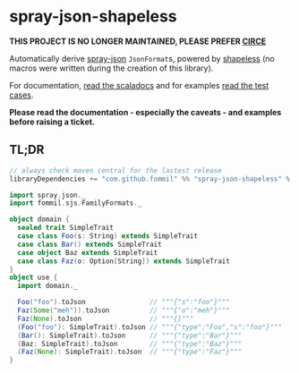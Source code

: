 # spray-json-shapeless

**THIS PROJECT IS NO LONGER MAINTAINED, PLEASE PREFER [CIRCE](https://github.com/circe/circe)**

Automatically derive [spray-json](https://github.com/spray/spray-json) `JsonFormat`s, powered by [shapeless](https://github.com/milessabin/shapeless) (no macros were written during the creation of this library).

For documentation, [read the scaladocs](src/main/scala/fommil/sjs/FamilyFormats.scala) and for examples [read the test cases](src/test/scala/fommil/sjs/FamilyFormatsSpec.scala).

**Please read the documentation - especially the caveats - and examples before raising a ticket.**

## TL;DR

```scala
// always check maven central for the lastest release
libraryDependencies += "com.github.fommil" %% "spray-json-shapeless" % "1.4.0"
```

```scala
import spray.json._
import fommil.sjs.FamilyFormats._

object domain {
  sealed trait SimpleTrait
  case class Foo(s: String) extends SimpleTrait
  case class Bar() extends SimpleTrait
  case object Baz extends SimpleTrait
  case class Faz(o: Option[String]) extends SimpleTrait
}
object use {
  import domain._

  Foo("foo").toJson                // """{"s":"foo"}"""
  Faz(Some("meh")).toJson          // """{"o":"meh"}"""
  Faz(None).toJson                 // """{}"""
  (Foo("foo"): SimpleTrait).toJson // """{"type":"Foo","s":"foo"}"""
  (Bar(): SimpleTrait).toJson      // """{"type":"Bar"}"""
  (Baz: SimpleTrait).toJson        // """{"type":"Baz"}"""
  (Faz(None): SimpleTrait).toJson  // """{"type":"Faz"}"""
}
```
